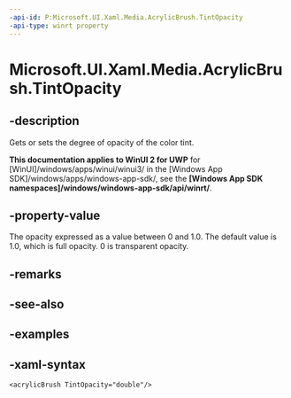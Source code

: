 ```yaml
---
-api-id: P:Microsoft.UI.Xaml.Media.AcrylicBrush.TintOpacity
-api-type: winrt property
---
```

<!-- Property syntax.
public double TintOpacity { get;  set; }
-->

# Microsoft.UI.Xaml.Media.AcrylicBrush.TintOpacity


## -description

Gets or sets the degree of opacity of the color tint.


**This documentation applies to WinUI 2 for UWP** for [WinUI]/windows/apps/winui/winui3/ in the [Windows App SDK]/windows/apps/windows-app-sdk/, see the **[Windows App SDK namespaces]/windows/windows-app-sdk/api/winrt/**.

## -property-value

The opacity expressed as a value between 0 and 1.0. The default value is 1.0, which is full opacity. 0 is transparent opacity.


## -remarks


## -see-also


## -examples


## -xaml-syntax

```xaml
<acrylicBrush TintOpacity="double"/>
```


